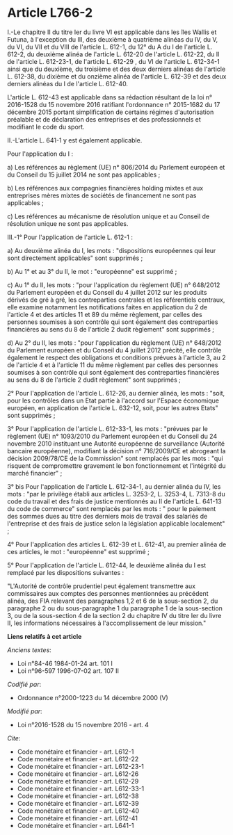 # Article L766-2

I.-Le chapitre II du titre Ier du livre VI est applicable dans les îles Wallis et Futuna, à l'exception du III, des deuxième
à quatrième alinéas du IV, du V, du VI, du VII et du VIII de l'article L. 612-1, du 12° du A du I de l'article L. 612-2, du
deuxième alinéa de l'article L. 612-20 de l'article L. 612-22, du II de l'article L. 612-23-1, de l'article L. 612-29 , du VI
de l'article L. 612-34-1 ainsi que du deuxième, du troisième et des deux derniers alinéas de l'article L. 612-38, du dixième
et du onzième alinéa de l'article L. 612-39 et des deux derniers alinéas du I de l'article L. 612-40. 

L'article L. 612-43 est applicable dans sa rédaction résultant de la loi n° 2016-1528 du 15 novembre 2016 ratifiant
l'ordonnance n° 2015-1682 du 17 décembre 2015 portant simplification de certains régimes d'autorisation préalable et de
déclaration des entreprises et des professionnels et modifiant le code du sport.

II.-L'article L. 641-1 y est également applicable. 

Pour l'application du I :

a) Les références au règlement (UE) n° 806/2014 du Parlement européen et du Conseil du 15 juillet 2014 ne sont pas
applicables ;

b) Les références aux compagnies financières holding mixtes et aux entreprises mères mixtes de sociétés de financement ne
sont pas applicables ;

c) Les références au mécanisme de résolution unique et au Conseil de résolution unique ne sont pas applicables.

III.-1° Pour l'application de l'article L. 612-1 : 

a) Au deuxième alinéa du I, les mots : "dispositions européennes qui leur sont directement applicables" sont supprimés ; 

b) Au 1° et au 3° du II, le mot : "européenne" est supprimé ; 

c) Au 1° du II, les mots : "pour l'application du règlement (UE) n° 648/2012 du Parlement européen et du Conseil du 4 juillet
2012 sur les produits dérivés de gré à gré, les contreparties centrales et les référentiels centraux, elle examine notamment
les notifications faites en application du 2 de l'article 4 et des articles 11 et 89 du même règlement, par celles des
personnes soumises à son contrôle qui sont également des contreparties financières au sens du 8 de l'article 2 dudit
règlement" sont supprimés ; 

d) Au 2° du II, les mots : "pour l'application du règlement (UE) n° 648/2012 du Parlement européen et du Conseil du 4 juillet
2012 précité, elle contrôle également le respect des obligations et conditions prévues à l'article 3, au 2 de l'article 4 et
à l'article 11 du même règlement par celles des personnes soumises à son contrôle qui sont également des contreparties
financières au sens du 8 de l'article 2 dudit règlement" sont supprimés ; 

2° Pour l'application de l'article L. 612-26, au dernier alinéa, les mots : "soit, pour les contrôles dans un Etat partie à
l'accord sur l'Espace économique européen, en application de l'article L. 632-12, soit, pour les autres Etats" sont
supprimés ; 

3° Pour l'application de l'article L. 612-33-1, les mots : "prévues par le règlement (UE) n° 1093/2010 du Parlement européen
et du Conseil du 24 novembre 2010 instituant une Autorité européenne de surveillance (Autorité bancaire européenne),
modifiant la décision n° 716/2009/CE et abrogeant la décision 2009/78/CE de la Commission" sont remplacés par les mots : "qui
risquent de compromettre gravement le bon fonctionnement et l'intégrité du marché financier" ; 

3° bis Pour l'application de l'article L. 612-34-1, au dernier alinéa du IV, les mots : "par le privilège établi aux articles
L. 3253-2, L. 3253-4, L. 7313-8 du code du travail et des frais de justice mentionnés au II de l'article L. 641-13 du code de
commerce" sont remplacés par les mots : " pour le paiement des sommes dues au titre des derniers mois de travail des salariés
de l'entreprise et des frais de justice selon la législation applicable localement" ; 

4° Pour l'application des articles L. 612-39 et L. 612-41, au premier alinéa de ces articles, le mot : "européenne" est
supprimé ;

5° Pour l'application de l'article L. 612-44, le deuxième alinéa du I est remplacé par les dispositions suivantes : 

"L'Autorité de contrôle prudentiel peut également transmettre aux commissaires aux comptes des personnes mentionnées au
précédent alinéa, des FIA relevant des paragraphes 1,2 et 6 de la sous-section 2, du paragraphe 2 ou du sous-paragraphe 1 du
paragraphe 1 de la sous-section 3, ou de la sous-section 4 de la section 2 du chapitre IV du titre Ier du livre II, les
informations nécessaires à l'accomplissement de leur mission."

**Liens relatifs à cet article**

_Anciens textes_:

  - Loi n°84-46 1984-01-24 art. 101 I
  - Loi n°96-597 1996-07-02 art. 107 II

_Codifié par_:

  - Ordonnance n°2000-1223 du 14 décembre 2000 (V)

_Modifié par_:

  - Loi n°2016-1528 du 15 novembre 2016 - art. 4

_Cite_:

  - Code monétaire et financier - art. L612-1
  - Code monétaire et financier - art. L612-22
  - Code monétaire et financier - art. L612-23-1
  - Code monétaire et financier - art. L612-26
  - Code monétaire et financier - art. L612-29
  - Code monétaire et financier - art. L612-33-1
  - Code monétaire et financier - art. L612-38
  - Code monétaire et financier - art. L612-39
  - Code monétaire et financier - art. L612-40
  - Code monétaire et financier - art. L612-41
  - Code monétaire et financier - art. L641-1
